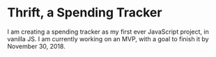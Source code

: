 Thrift, a Spending Tracker
=================

I am creating a spending tracker as my first ever JavaScript project, in vanilla JS. I am currently working on an MVP, with a goal to finish it by November 30, 2018.